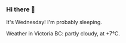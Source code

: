 ### Hi there :wave:

It's Wednesday! I'm probably sleeping.

Weather in Victoria BC: partly cloudy, at +7°C.
